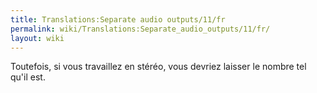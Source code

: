 ```yaml
---
title: Translations:Separate audio outputs/11/fr
permalink: wiki/Translations:Separate_audio_outputs/11/fr/
layout: wiki
---
```


Toutefois, si vous travaillez en stéréo, vous devriez laisser le nombre
tel qu'il est.
